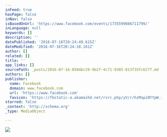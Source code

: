 ```yaml
---
inFeed: true
hasPage: false
inNav: false
isBasedOnUrl: 'https://www.facebook.com/events/1735599086711799/'
inLanguage: null
keywords: []
description: ''
datePublished: '2016-07-16T20:24:49.615Z'
dateModified: '2016-07-16T20:24:18.161Z'
author: []
related: []
title: ''
app_links: []
sourcePath: _posts/2016-07-16-8584bc29-9b2f-4c71-9305-813f35fc627f.md
authors: []
publisher:
  name: Facebook
  domain: www.facebook.com
  url: 'https://www.facebook.com'
  favicon: 'https://fbstatic-a.akamaihd.net/rsrc.php/yV/r/hzMapiNYYpW.ico'
starred: false
_context: 'http://schema.org'
_type: MediaObject

---
```

![](https://the-grid-user-content.s3-us-west-2.amazonaws.com/0f4751e5-6088-4cc4-89ac-dd4c8728e526.jpg)